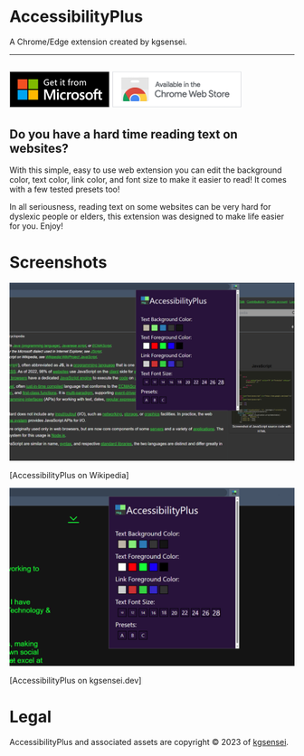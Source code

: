 # AccessibilityPlus

A Chrome/Edge extension created by kgsensei.

---
![Get AccessibilityPlus on Edge](/promo/onMSFT.png)
![Get AccessibilityPlus on Chrome](/promo/onChrome.png)
---

## Do you have a hard time reading text on websites?

With this simple, easy to use web extension you can edit the background color, text color, link color, and font size to make it easier to read! It comes with a few tested presets too!  

In all seriousness, reading text on some websites can be very hard for dyslexic people or elders, this extension was designed to make life easier for you. Enjoy!  

# Screenshots

![AccessibilityPlus on Wikipedia](/promo/store_promo_image_0.png)

[AccessibilityPlus on Wikipedia]

![AccessibilityPlus on kgsensei.dev](/promo/store_promo_image_1.png)

[AccessibilityPlus on kgsensei.dev]

# Legal

AccessibilityPlus and associated assets are copyright &copy; 2023 of [kgsensei](https://kgsensei.dev).
